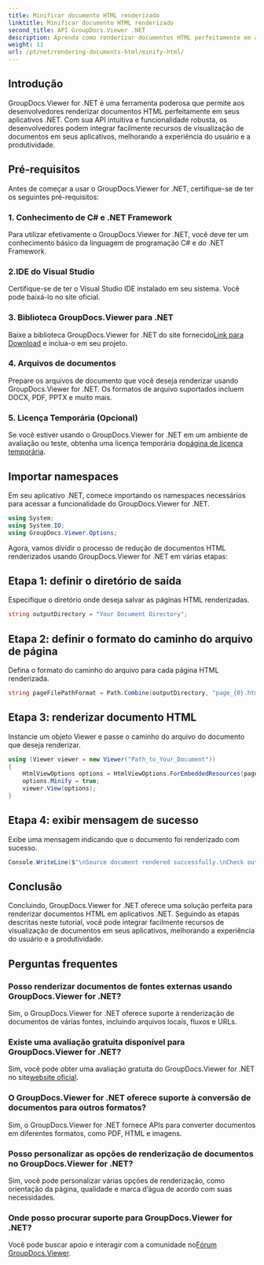 ```yaml
---
title: Minificar documento HTML renderizado
linktitle: Minificar documento HTML renderizado
second_title: API GroupDocs.Viewer .NET
description: Aprenda como renderizar documentos HTML perfeitamente em aplicativos .NET usando GroupDocs.Viewer for .NET.
weight: 11
url: /pt/net/rendering-documents-html/minify-html/
---
```

## Introdução
GroupDocs.Viewer for .NET é uma ferramenta poderosa que permite aos desenvolvedores renderizar documentos HTML perfeitamente em seus aplicativos .NET. Com sua API intuitiva e funcionalidade robusta, os desenvolvedores podem integrar facilmente recursos de visualização de documentos em seus aplicativos, melhorando a experiência do usuário e a produtividade.
## Pré-requisitos
Antes de começar a usar o GroupDocs.Viewer for .NET, certifique-se de ter os seguintes pré-requisitos:
### 1. Conhecimento de C# e .NET Framework
Para utilizar efetivamente o GroupDocs.Viewer for .NET, você deve ter um conhecimento básico da linguagem de programação C# e do .NET Framework.
### 2.IDE do Visual Studio
Certifique-se de ter o Visual Studio IDE instalado em seu sistema. Você pode baixá-lo no site oficial.
### 3. Biblioteca GroupDocs.Viewer para .NET
 Baixe a biblioteca GroupDocs.Viewer for .NET do site fornecido[Link para Download](https://releases.groupdocs.com/viewer/net/) e inclua-o em seu projeto.
### 4. Arquivos de documentos
Prepare os arquivos de documento que você deseja renderizar usando GroupDocs.Viewer for .NET. Os formatos de arquivo suportados incluem DOCX, PDF, PPTX e muito mais.
### 5. Licença Temporária (Opcional)
 Se você estiver usando o GroupDocs.Viewer for .NET em um ambiente de avaliação ou teste, obtenha uma licença temporária do[página de licença temporária](https://purchase.groupdocs.com/temporary-license/).

## Importar namespaces
Em seu aplicativo .NET, comece importando os namespaces necessários para acessar a funcionalidade do GroupDocs.Viewer for .NET.
```csharp
using System;
using System.IO;
using GroupDocs.Viewer.Options;
```

Agora, vamos dividir o processo de redução de documentos HTML renderizados usando GroupDocs.Viewer for .NET em várias etapas:
## Etapa 1: definir o diretório de saída
Especifique o diretório onde deseja salvar as páginas HTML renderizadas.
```csharp
string outputDirectory = "Your Document Directory";
```
## Etapa 2: definir o formato do caminho do arquivo de página
Defina o formato do caminho do arquivo para cada página HTML renderizada.
```csharp
string pageFilePathFormat = Path.Combine(outputDirectory, "page_{0}.html");
```
## Etapa 3: renderizar documento HTML
Instancie um objeto Viewer e passe o caminho do arquivo do documento que deseja renderizar.
```csharp
using (Viewer viewer = new Viewer("Path_to_Your_Document"))
{
    HtmlViewOptions options = HtmlViewOptions.ForEmbeddedResources(pageFilePathFormat);
    options.Minify = true;
    viewer.View(options);
}
```
## Etapa 4: exibir mensagem de sucesso
Exibe uma mensagem indicando que o documento foi renderizado com sucesso.
```csharp
Console.WriteLine($"\nSource document rendered successfully.\nCheck output in {outputDirectory}.");
```

## Conclusão
Concluindo, GroupDocs.Viewer for .NET oferece uma solução perfeita para renderizar documentos HTML em aplicativos .NET. Seguindo as etapas descritas neste tutorial, você pode integrar facilmente recursos de visualização de documentos em seus aplicativos, melhorando a experiência do usuário e a produtividade.
## Perguntas frequentes
### Posso renderizar documentos de fontes externas usando GroupDocs.Viewer for .NET?
Sim, o GroupDocs.Viewer for .NET oferece suporte à renderização de documentos de várias fontes, incluindo arquivos locais, fluxos e URLs.
### Existe uma avaliação gratuita disponível para GroupDocs.Viewer for .NET?
 Sim, você pode obter uma avaliação gratuita do GroupDocs.Viewer for .NET no site[website oficial](https://releases.groupdocs.com/).
### O GroupDocs.Viewer for .NET oferece suporte à conversão de documentos para outros formatos?
Sim, o GroupDocs.Viewer for .NET fornece APIs para converter documentos em diferentes formatos, como PDF, HTML e imagens.
### Posso personalizar as opções de renderização de documentos no GroupDocs.Viewer for .NET?
Sim, você pode personalizar várias opções de renderização, como orientação da página, qualidade e marca d’água de acordo com suas necessidades.
### Onde posso procurar suporte para GroupDocs.Viewer for .NET?
 Você pode buscar apoio e interagir com a comunidade no[Fórum GroupDocs.Viewer](https://forum.groupdocs.com/c/viewer/9).